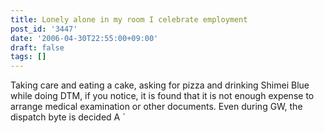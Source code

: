 ```yaml
---
title: Lonely alone in my room I celebrate employment
post_id: '3447'
date: '2006-04-30T22:55:00+09:00'
draft: false
tags: []
---
```


Taking care and eating a cake, asking for pizza and drinking Shimei Blue while doing DTM, if you notice, it is found that it is not enough expense to arrange medical examination or other documents. Even during GW, the dispatch byte is decided A `